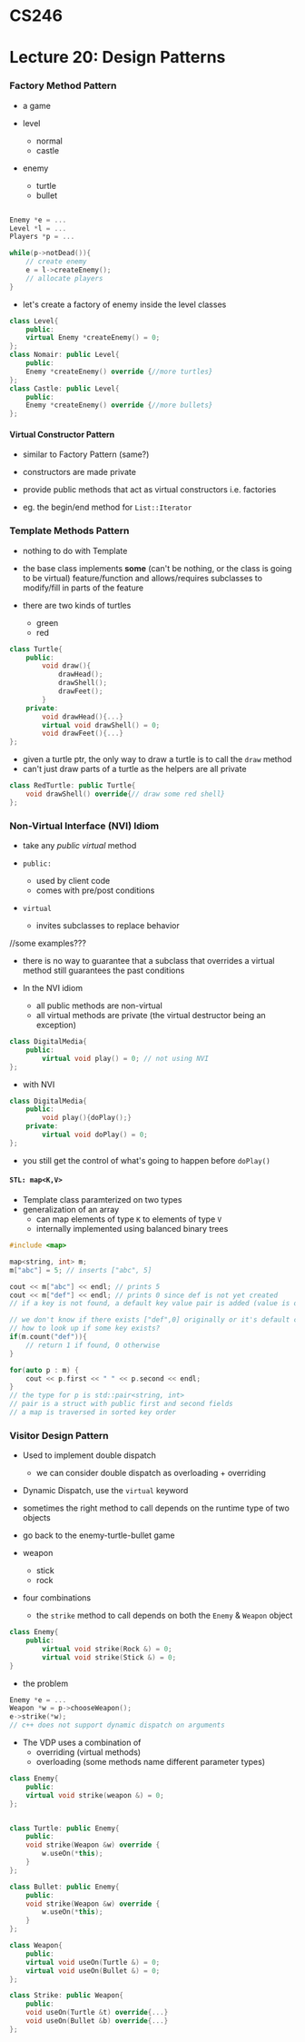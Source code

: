 # CS246
# Lecture 20: Design Patterns

### Factory Method Pattern

- a game

- level
	- normal
	- castle

- enemy
	- turtle
	- bullet


```cpp

Enemy *e = ...
Level *l = ...
Players *p = ...

while(p->notDead()){
	// create enemy
	e = l->createEnemy();
	// allocate players
}

```

- let's create a factory of enemy inside the level classes

```cpp
class Level{
	public:
	virtual Enemy *createEnemy() = 0;
};
class Nomair: public Level{
	public:
	Enemy *createEnemy() override {//more turtles}
};
class Castle: public Level{
	public:
	Enemy *createEnemy() override {//more bullets}
};
```

#### Virtual Constructor Pattern

- similar to Factory Pattern (same?)

- constructors are made private
- provide public methods that act as virtual constructors i.e. factories

- eg. the begin/end method for `List::Iterator`



### Template Methods Pattern

- nothing to do with Template

- the base class implements **some** (can't be nothing, or the class is going to be virtual) feature/function and allows/requires subclasses to modify/fill in parts of the feature

- there are two kinds of turtles
	- green
	- red

```cpp
class Turtle{
	public:
		void draw(){
			drawHead();
			drawShell();
			drawFeet();
		}
	private:
		void drawHead(){...}
		virtual void drawShell() = 0;
		void drawFeet(){...} 
};

```
- given a turtle ptr, the only way to draw a turtle is to call the `draw` method
- can't just draw parts of a turtle as the helpers are all private

```cpp
class RedTurtle: public Turtle{
	void drawShell() override{// draw some red shell}
};
```

### Non-Virtual Interface (NVI) Idiom

- take any *public virtual* method

- `public:` 
	- used by client code
	- comes with pre/post conditions

- `virtual` 
	- invites subclasses to replace behavior

//some examples???

- there is no way to guarantee that a subclass that overrides a virtual method still guarantees the past conditions

- In the NVI idiom
	- all public methods are non-virtual
	- all virtual methods are private (the virtual destructor being an exception)

```cpp
class DigitalMedia{
	public:
		virtual void play() = 0; // not using NVI 
};
```

- with NVI
```cpp
class DigitalMedia{
	public:
		void play(){doPlay();}
	private:
		virtual void doPlay() = 0;
};
```

- you still get the control of what's going to happen before `doPlay()`


#### `STL: map<K,V>`

- Template class paramterized on two types
- generalization of an array
	- can map elements of type `K` to elements of type `V`
	- internally implemented using balanced binary trees

```cpp
#include <map>

map<string, int> m;
m["abc"] = 5; // inserts ["abc", 5]

cout << m["abc"] << endl; // prints 5
cout << m["def"] << endl; // prints 0 since def is not yet created
// if a key is not found, a default key value pair is added (value is default constructed)

// we don't know if there exists ["def",0] originally or it's default constructed
// how to look up if some key exists?
if(m.count("def")){
	// return 1 if found, 0 otherwise
}

for(auto p : m) {
	cout << p.first << " " << p.second << endl;
}
// the type for p is std::pair<string, int>
// pair is a struct with public first and second fields
// a map is traversed in sorted key order
```

### Visitor Design Pattern

- Used to implement double dispatch 
	- we can consider double dispatch as overloading + overriding
- Dynamic Dispatch, use the `virtual` keyword

- sometimes the right method to call depends on the runtime type of two objects

- go back to the enemy-turtle-bullet game

- weapon
	- stick
	- rock

- four combinations
	- the `strike` method to call depends on both the `Enemy` & `Weapon` object

```cpp
class Enemy{
	public:
		virtual void strike(Rock &) = 0;
		virtual void strike(Stick &) = 0;
}


```

- the problem
```cpp
Enemy *e = ...
Weapon *w = p->chooseWeapon();
e->strike(*w);
// c++ does not support dynamic dispatch on arguments
```

- The VDP uses a combination of 
	- overriding (virtual methods)
	- overloading (some methods name different parameter types)

```cpp
class Enemy{
	public:
	virtual void strike(weapon &) = 0;
};


class Turtle: public Enemy{
	public:
	void strike(Weapon &w) override {
		w.useOn(*this);
	}
};

class Bullet: public Enemy{
	public:
	void strike(Weapon &w) override {
		w.useOn(*this);
	}
};

class Weapon{
	public:
	virtual void useOn(Turtle &) = 0;
	virtual void useOn(Bullet &) = 0;
};

class Strike: public Weapon{
	public:
	void useOn(Turtle &t) override{...}
	void useOn(Bullet &b) override{...}
};
```

